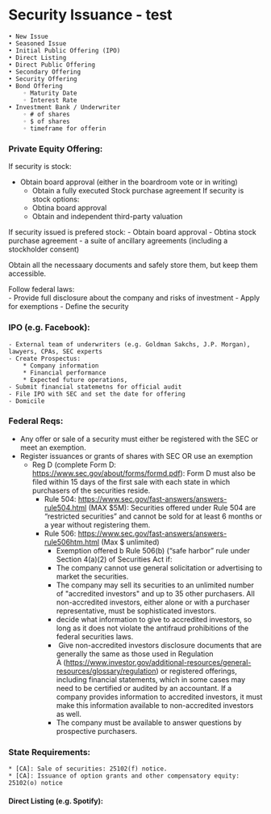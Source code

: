 # Security Issuance - test 
    • New Issue
    • Seasoned Issue
    • Initial Public Offering (IPO)
    • Direct Listing
    • Direct Public Offering
    • Secondary Offering
    • Security Offering
    • Bond Offering
        ◦ Maturity Date
        ◦ Interest Rate
    • Investment Bank / Underwriter
        ◦ # of shares
        ◦ $ of shares
        ◦ timeframe for offerin

### Private Equity Offering:  
If security is stock:  
 * Obtain board approval (either in the boardroom vote or in writing)
	*  Obtain a fully executed Stock purchase agreement
	If security is stock options:
    *  Obtina board approval
	* Obtain and independent third-party valuation

If security issued is prefered stock:
    - Obtain board approval
    - Obtina stock purchase agreement
    - a suite of ancillary agreements (including a stockholder consent)

Obtain all the necessaary documents and safely store them, but keep them accessible.

Follow federal laws:  
	- Provide full disclosure about the company and risks of investment
	- Apply for exemptions
	- Define the security 

### IPO (e.g. Facebook):  
	- External team of underwriters (e.g. Goldman Sakchs, J.P. Morgan), lawyers, CPAs, SEC experts  
	- Create Prospectus:  
		* Company information  
		* Financial performance  
		* Expected future operations,  
	- Submit financial statemetns for official audit
	- File IPO with SEC and set the date for offering
	- Domicile

### Federal Reqs:  
* Any offer or sale of a security must either be registered with the SEC or meet an exemption.  
* Register issuances or grants of shares with SEC OR use an exemption		
    * Reg D  (complete Form D: https://www.sec.gov/about/forms/formd.pdf): Form D must also be filed within 15 days of the first sale with each state in which purchasers of the securities reside. 
		* Rule 504: https://www.sec.gov/fast-answers/answers-rule504.html  (MAX $5M): Securities offered under Rule 504 are “restricted securities” and cannot be sold for at least 6 months or a year without registering them.
        * Rule 506: https://www.sec.gov/fast-answers/answers-rule506htm.html (Max $ unlimited)
			* Exemption offered b Rule 506(b) (“safe harbor” rule under Section 4(a)(2) of Securities Act  if:
            *  The company cannot use general solicitation or advertising to market the securities.
            - The company may sell its securities to an unlimited number of "accredited investors" and up to 35 other purchasers. All non-accredited investors, either alone or with a purchaser representative, must be sophisticated investors.
            - decide what information to give to accredited investors, so long as it does not violate the antifraud prohibitions of the federal securities laws.
            -  Give non-accredited investors disclosure documents that are generally the same as those used in Regulation A (https://www.investor.gov/additional-resources/general-resources/glossary/regulation) or registered offerings, including financial statements, which in some cases may need to be certified or audited by an accountant. If a company provides information to accredited investors, it must make this information available to non-accredited investors as well. 
		    -	The company must be available to answer questions by prospective purchasers.
		
		

### State Requirements:
	* [CA]: Sale of securities: 25102(f) notice.
	* [CA]: Issuance of option grants and other compensatory equity: 25102(o) notice


#### Direct Listing (e.g. Spotify):
